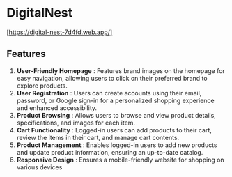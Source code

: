 # DigitalNest

[https://digital-nest-7d4fd.web.app/]

## Features

1. **User-Friendly Homepage** : Features brand images on the homepage for easy navigation, allowing users to click on their preferred brand to explore products.
2. **User Registration** : Users can create accounts using their email, password, or Google sign-in for a personalized shopping experience and enhanced accessibility.
3. **Product Browsing** : Allows users to browse and view product details, specifications, and images for each item.
4. **Cart Functionality** : Logged-in users can add products to their cart, review the items in their cart, and manage cart contents.
5. **Product Management** : Enables logged-in users to add new products and update product information, ensuring an up-to-date catalog.
6. **Responsive Design** : Ensures a mobile-friendly website for shopping on various devices
